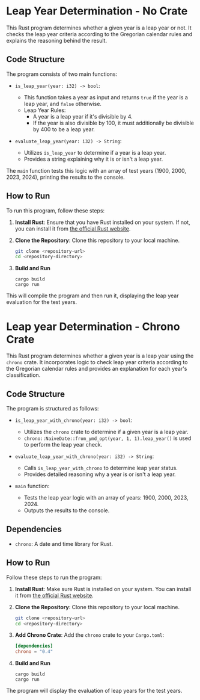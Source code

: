 
# Leap Year Determination - No Crate

This Rust program determines whether a given year is a leap year or not. It checks the leap year criteria according to the Gregorian calendar rules and explains the reasoning behind the result.

## Code Structure

The program consists of two main functions:

- `is_leap_year(year: i32) -> bool`: 
  - This function takes a year as input and returns `true` if the year is a leap year, and `false` otherwise.
  - Leap Year Rules:
    - A year is a leap year if it's divisible by 4.
    - If the year is also divisible by 100, it must additionally be divisible by 400 to be a leap year.

- `evaluate_leap_year(year: i32) -> String`: 
  - Utilizes `is_leap_year` to determine if a year is a leap year.
  - Provides a string explaining why it is or isn't a leap year.

The `main` function tests this logic with an array of test years (1900, 2000, 2023, 2024), printing the results to the console.

## How to Run

To run this program, follow these steps:

1. **Install Rust**:
   Ensure that you have Rust installed on your system. If not, you can install it from [the official Rust website](https://www.rust-lang.org/tools/install).

2. **Clone the Repository**:
   Clone this repository to your local machine.

   ```bash
   git clone <repository-url>
   cd <repository-directory>
   ```
3. **Build and Run**
    ```
    cargo build
    cargo run
    ```
This will compile the program and then run it, displaying the leap year evaluation for the test years.

# Leap year Determination - Chrono Crate

This Rust program determines whether a given year is a leap year using the `chrono` crate. It incorporates logic to check leap year criteria according to the Gregorian calendar rules and provides an explanation for each year's classification.

## Code Structure

The program is structured as follows:

- `is_leap_year_with_chrono(year: i32) -> bool`: 
  - Utilizes the `chrono` crate to determine if a given year is a leap year.
  - `chrono::NaiveDate::from_ymd_opt(year, 1, 1).leap_year()` is used to perform the leap year check.

- `evaluate_leap_year_with_chrono(year: i32) -> String`: 
  - Calls `is_leap_year_with_chrono` to determine leap year status.
  - Provides detailed reasoning why a year is or isn't a leap year.

- `main` function: 
  - Tests the leap year logic with an array of years: 1900, 2000, 2023, 2024.
  - Outputs the results to the console.

## Dependencies

- `chrono`: A date and time library for Rust.

## How to Run

Follow these steps to run the program:

1. **Install Rust**:
   Make sure Rust is installed on your system. You can install it from [the official Rust website](https://www.rust-lang.org/tools/install).

2. **Clone the Repository**:
   Clone this repository to your local machine.

   ```bash
   git clone <repository-url>
   cd <repository-directory>
   ```

3. **Add Chrono Crate**:
   Add the `chrono` crate to your `Cargo.toml`:

   ```toml
   [dependencies]
   chrono = "0.4"

4. **Build and Run**
    ```
    cargo build
    cargo run
    ```
  The program will display the evaluation of leap years for the test years.